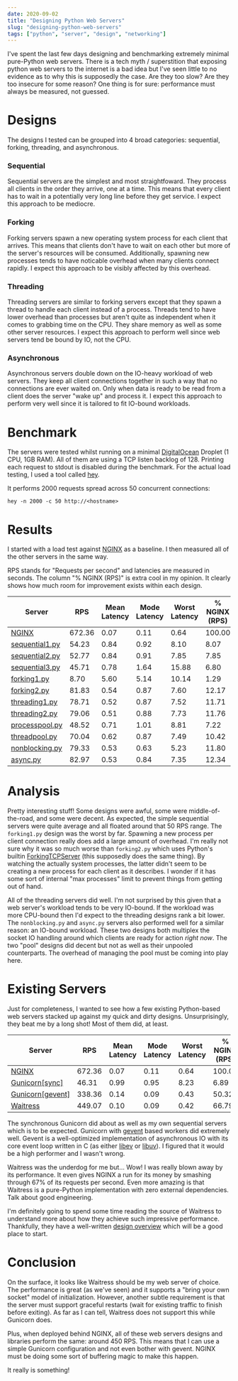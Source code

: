 ```yaml
---
date: 2020-09-02
title: "Designing Python Web Servers"
slug: "designing-python-web-servers"
tags: ["python", "server", "design", "networking"]
---
```

I've spent the last few days designing and benchmarking extremely minimal pure-Python web servers.
There is a tech myth / superstition that exposing python web servers to the internet is a bad idea but I've seen little to no evidence as to why this is supposedly the case.
Are they too slow?
Are they too insecure for some reason?
One thing is for sure: performance must always be measured, not guessed.

# Designs
The designs I tested can be grouped into 4 broad categories: sequential, forking, threading, and asynchronous.

### Sequential
Sequential servers are the simplest and most straightfoward.
They process all clients in the order they arrive, one at a time.
This means that every client has to wait in a potentially very long line before they get service.
I expect this approach to be mediocre.

### Forking
Forking servers spawn a new operating system process for each client that arrives.
This means that clients don't have to wait on each other but more of the server's resources will be consumed.
Additionally, spawning new processes tends to have noticable overhead when many clients connect rapidly.
I expect this approach to be visibly affected by this overhead.

### Threading
Threading servers are similar to forking servers except that they spawn a thread to handle each client instead of a process.
Threads tend to have lower overhead than processes but aren't quite as independent when it comes to grabbing time on the CPU.
They share memory as well as some other server resources.
I expect this approach to perform well since web servers tend be bound by IO, not the CPU.

### Asynchronous
Asynchronous servers double down on the IO-heavy workload of web servers.
They keep all client connections together in such a way that no connections are ever waited on.
Only when data is ready to be read from a client does the server "wake up" and process it.
I expect this approach to perform very well since it is tailored to fit IO-bound workloads.

# Benchmark
The servers were tested whilst running on a minimal [DigitalOcean](https://www.digitalocean.com/) Droplet (1 CPU, 1GB RAM).
All of them are using a TCP listen backlog of 128.
Printing each request to stdout is disabled during the benchmark.
For the actual load testing, I used a tool called [hey](https://github.com/rakyll/hey).

It performs 2000 requests spread across 50 concurrent connections:
```
hey -n 2000 -c 50 http://<hostname>
```

# Results
I started with a load test against [NGINX](https://nginx.org/en/) as a baseline.
I then measured all of the other servers in the same way.

RPS stands for "Requests per second" and latencies are measured in seconds.
The column "% NGINX (RPS)" is extra cool in my opinion.
It clearly shows how much room for improvement exists within each design.

| Server | RPS | Mean Latency | Mode Latency | Worst Latency | % NGINX (RPS) |
| --- | --- | --- | --- | --- | --- |
| [NGINX](https://github.com/nginx/nginx) | 672.36 | 0.07 | 0.11 | 0.64 | 100.00 |
| [sequential1.py](https://github.com/theandrew168/web-server-designs/blob/master/sequential1.py) | 54.23 | 0.84 | 0.92 | 8.10 | 8.07 |
| [sequential2.py](https://github.com/theandrew168/web-server-designs/blob/master/sequential2.py) | 52.77 | 0.84 | 0.91 | 7.85 | 7.85 |
| [sequential3.py](https://github.com/theandrew168/web-server-designs/blob/master/sequential3.py) | 45.71 | 0.78 | 1.64 | 15.88 | 6.80 |
| [forking1.py](https://github.com/theandrew168/web-server-designs/blob/master/forking1.py) | 8.70 | 5.60 | 5.14 | 10.14 | 1.29 |
| [forking2.py](https://github.com/theandrew168/web-server-designs/blob/master/forking2.py) | 81.83 | 0.54 | 0.87 | 7.60 | 12.17 |
| [threading1.py](https://github.com/theandrew168/web-server-designs/blob/master/threading1.py) | 78.71 | 0.52 | 0.87 | 7.52 | 11.71 |
| [threading2.py](https://github.com/theandrew168/web-server-designs/blob/master/threading2.py) | 79.06 | 0.51 | 0.88 | 7.73 | 11.76 |
| [processpool.py](https://github.com/theandrew168/web-server-designs/blob/master/processpool.py) | 48.52 | 0.71 | 1.01 | 8.81 | 7.22 |
| [threadpool.py](https://github.com/theandrew168/web-server-designs/blob/master/threadpool.py) | 70.04 | 0.62 | 0.87 | 7.49 | 10.42 |
| [nonblocking.py](https://github.com/theandrew168/web-server-designs/blob/master/nonblocking.py) | 79.33 | 0.53 | 0.63 | 5.23 | 11.80 |
| [async.py](https://github.com/theandrew168/web-server-designs/blob/master/async.py) | 82.97 | 0.53 | 0.84 | 7.35 | 12.34 |

# Analysis
Pretty interesting stuff!
Some designs were awful, some were middle-of-the-road, and some were decent.
As expected, the simple sequential servers were quite average and all floated around that 50 RPS range.
The `forking1.py` design was the worst by far.
Spawning a new process per client connection really does add a large amount of overhead.
I'm really not sure why it was so much worse than `forking2.py` which uses Python's builtin [ForkingTCPServer](https://docs.python.org/3/library/socketserver.html#socketserver.ForkingTCPServer) (this supposedly does the same thing).
By watching the actually system processes, the latter didn't seem to be creating a new process for each client as it describes.
I wonder if it has some sort of internal "max processes" limit to prevent things from getting out of hand.

All of the threading servers did well.
I'm not surprised by this given that a web server's workload tends to be very IO-bound.
If the workload was more CPU-bound then I'd expect to the threading designs rank a bit lower.
The `nonblocking.py` and `async.py` servers also performed well for a similar reason: an IO-bound workload.
These two designs both multiplex the socket IO handling around which clients are ready for action _right now_.
The two "pool" designs did decent but not as well as their unpooled counterparts.
The overhead of managing the pool must be coming into play here.

# Existing Servers
Just for completeness, I wanted to see how a few existing Python-based web servers stacked up against my quick and dirty designs.
Unsurprisingly, they beat me by a long shot!
Most of them did, at least.

| Server | RPS | Mean Latency | Mode Latency | Worst Latency | % NGINX (RPS) |
| --- | --- | --- | --- | --- | --- |
| [NGINX](https://github.com/nginx/nginx) | 672.36 | 0.07 | 0.11 | 0.64 | 100.00 |
| [Gunicorn[sync]](https://docs.gunicorn.org/en/latest/design.html#sync-workers) | 46.31 | 0.99 | 0.95 | 8.23 | 6.89 |
| [Gunicorn[gevent]](https://docs.gunicorn.org/en/latest/design.html#async-workers) | 338.36 | 0.14 | 0.09 | 0.43 | 50.32 |
| [Waitress](https://docs.pylonsproject.org/projects/waitress/en/stable/index.html) | 449.07 | 0.10 | 0.09 | 0.42 | 66.79 |

The synchronous Gunicorn did about as well as my own sequential servers which is to be expected.
Gunicorn with [gevent](http://www.gevent.org/) based workers did extremely well.
Gevent is a well-optimized implementation of asynchronous IO with its core event loop written in C (as either [libev](http://software.schmorp.de/pkg/libev.html) or [libuv](http://libuv.org/)).
I figured that it would be a high performer and I wasn't wrong.

Waitress was the underdog for me but... Wow!
I was really blown away by its performance.
It even gives NGINX a run for its money by smashing through 67% of its requests per second.
Even more amazing is that Waitress is a pure-Python implementation with zero external dependencies.
Talk about good engineering.

I'm definitely going to spend some time reading the source of Waitress to understand more about how they achieve such impressive performance.
Thankfully, they have a well-written [design overview](https://docs.pylonsproject.org/projects/waitress/en/stable/design.html) which will be a good place to start.

# Conclusion
On the surface, it looks like Waitress should be my web server of choice.
The performance is great (as we've seen) and it supports a "bring your own socket" model of initialization.
However, another subtle requirement is that the server must support graceful restarts (wait for existing traffic to finish before exiting).
As far as I can tell, Waitress does not support this while Gunicorn does.

Plus, when deployed behind NGINX, all of these web servers designs and libraries perform the same: around 450 RPS.
This means that I can use a simple Gunicorn configuration and not even bother with gevent.
NGINX must be doing some sort of buffering magic to make this happen.

It really is something!
